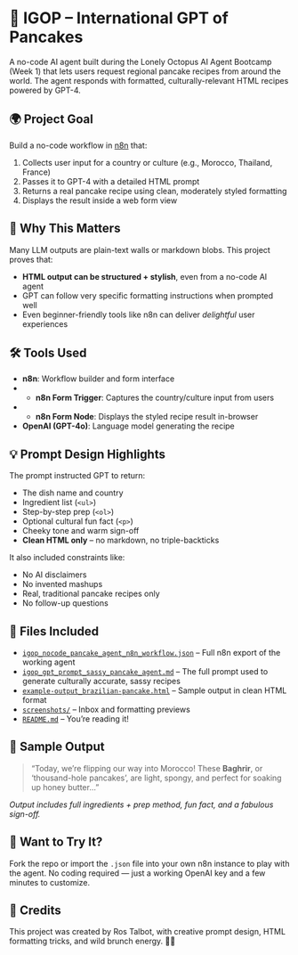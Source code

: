 # 🥞 IGOP – International GPT of Pancakes

A no-code AI agent built during the Lonely Octopus AI Agent Bootcamp (Week 1) that lets users request regional pancake recipes from around the world. The agent responds with formatted, culturally-relevant HTML recipes powered by GPT-4.


## 🌍 Project Goal

Build a no-code workflow in [n8n](https://n8n.io) that:

1. Collects user input for a country or culture (e.g., Morocco, Thailand, France)
2. Passes it to GPT-4 with a detailed HTML prompt
3. Returns a real pancake recipe using clean, moderately styled formatting
4. Displays the result inside a web form view


## 🧠 Why This Matters

Many LLM outputs are plain-text walls or markdown blobs. This project proves that:
- **HTML output can be structured + stylish**, even from a no-code AI agent
- GPT can follow very specific formatting instructions when prompted well
- Even beginner-friendly tools like n8n can deliver *delightful* user experiences


## 🛠️ Tools Used

- **n8n**: Workflow builder and form interface
- - **n8n Form Trigger**: Captures the country/culture input from users
- - **n8n Form Node**: Displays the styled recipe result in-browser
- **OpenAI (GPT-4o)**: Language model generating the recipe


## 💡 Prompt Design Highlights

The prompt instructed GPT to return:
- The dish name and country
- Ingredient list (`<ul>`)
- Step-by-step prep (`<ol>`)
- Optional cultural fun fact (`<p>`)
- Cheeky tone and warm sign-off  
- **Clean HTML only** – no markdown, no triple-backticks

It also included constraints like:
- No AI disclaimers
- No invented mashups
- Real, traditional pancake recipes only
- No follow-up questions

## 📁 Files Included

- [`igop_nocode_pancake_agent_n8n_workflow.json`](./igop_nocode_pancake_agent_n8n_workflow.json) – Full n8n export of the working agent  
- [`igop_gpt_prompt_sassy_pancake_agent.md`](./igop_gpt_prompt_sassy_pancake_agent.md) – The full prompt used to generate culturally accurate, sassy recipes  
- [`example-output_brazilian-pancake.html`](./example-output_brazilian-pancake.html) – Sample output in clean HTML format  
- [`screenshots/`](./screenshots/) – Inbox and formatting previews  
- [`README.md`](./README.md) – You’re reading it!


## 🎉 Sample Output

> “Today, we’re flipping our way into Morocco! These **Baghrir**, or ‘thousand-hole pancakes’, are light, spongy, and perfect for soaking up honey butter...”

*Output includes full ingredients + prep method, fun fact, and a fabulous sign-off.*


## 🚀 Want to Try It?

Fork the repo or import the `.json` file into your own n8n instance to play with the agent. No coding required — just a working OpenAI key and a few minutes to customize.


## 🙏 Credits

This project was created by Ros Talbot, with creative prompt design, HTML formatting tricks, and wild brunch energy. 🧇✨
